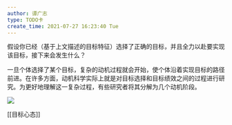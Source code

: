 ```yaml
---
author: 谭广志
type: TODO卡
create_time: 2021-07-27 16:23:40 Tue
---
```





假设你已经（基于上文描述的目标特征）选择了正确的目标，并且全力以赴要实现该目标，接下来会发生什么？

一旦个体选择了某个目标，复杂的动机过程就会开始，使个体沿着实现目标的路径前进。在许多方面，动机科学实际上就是对目标选择和目标绩效之间的过程进行研究。为更好地理解这一复杂过程，有些研究者将其分解为几个动机阶段。







![](http://picbed.tgz666.top/20210727162529.png?roundPic/radius/25%7CimageView2/2/w/1000/h/1618)






[[目标心态]]



























